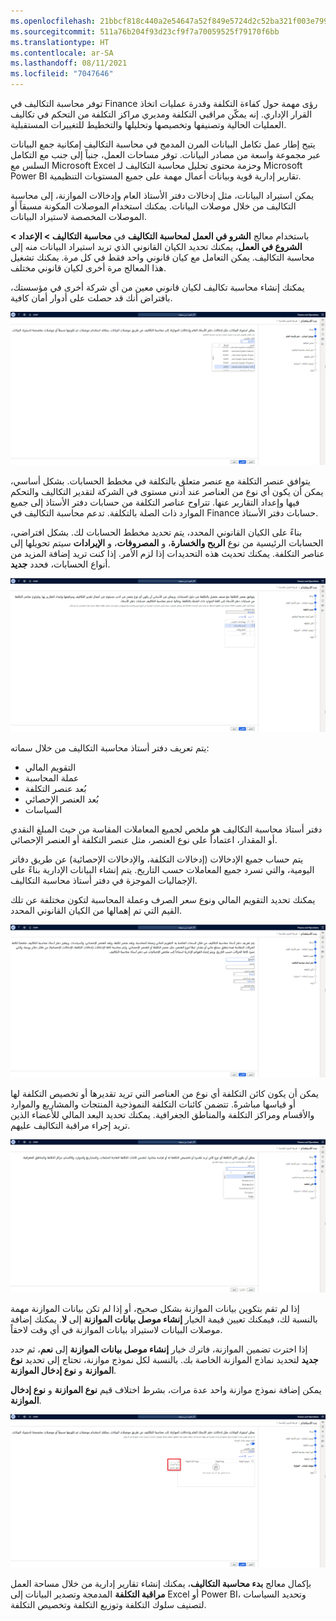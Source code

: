 ```yaml
---
ms.openlocfilehash: 21bbcf818c440a2e54647a52f849e5724d2c52ba321f003e799fe1938e5dfcf1
ms.sourcegitcommit: 511a76b204f93d23cf9f7a70059525f79170f6bb
ms.translationtype: HT
ms.contentlocale: ar-SA
ms.lasthandoff: 08/11/2021
ms.locfileid: "7047646"
---
```

توفر محاسبة التكاليف في Finance رؤى مهمة حول كفاءة التكلفة وقدرة عمليات اتخاذ القرار الإداري. إنه يمكّن مراقبي التكلفة ومديري مراكز التكلفة من التحكم في تكاليف العمليات الحالية وتصنيفها وتخصيصها وتحليلها والتخطيط للتغييرات المستقبلية. 

يتيح إطار عمل تكامل البيانات المرن المدمج في محاسبة التكاليف إمكانية جمع البيانات عبر مجموعة واسعة من مصادر البيانات. توفر مساحات العمل، جنباً إلى جنب مع التكامل السلس مع Microsoft Excel وحزمة محتوى تحليل محاسبة التكاليف لـ Microsoft Power BI تقارير إدارية قوية وبيانات أعمال مهمة على جميع المستويات التنظيمية. 

يمكن استيراد البيانات، مثل إدخالات دفتر الأستاذ العام وإدخالات الموازنة، إلى محاسبة التكاليف من خلال موصلات البيانات. يمكنك استخدام الموصلات المكونة مسبقاً أو الموصلات المخصصة لاستيراد البيانات.

باستخدام معالج **الشرو في العمل لمحاسبة التكاليف** في **محاسبة التكاليف > الإعداد > الشروع في العمل**، يمكنك تحديد الكيان القانوني الذي تريد استيراد البيانات منه إلى محاسبة التكاليف. يمكن التعامل مع كيان قانوني واحد فقط في كل مرة. يمكنك تشغيل هذا المعالج مرة أخرى لكيان قانوني مختلف.
 
يمكنك إنشاء محاسبة تكاليف لكيان قانوني معين من أي شركة أخرى في مؤسستك، بافتراض أنك قد حصلت على أدوار أمان كافية.
 
![لقطة شاشة لمعالج بدء محاسبة التكاليف يوضح كيفية تحديد الكيانات القانونية.](../media/wiz-2.png) 

يتوافق عنصر التكلفة مع عنصر متعلق بالتكلفة في مخطط الحسابات. بشكل أساسي، يمكن أن يكون أي نوع من العناصر عند أدنى مستوى في الشركة لتقدير التكاليف والتحكم فيها وإعداد التقارير عنها. تتراوح عناصر التكلفة من حسابات دفتر الأستاذ إلى جميع الموارد ذات الصلة بالتكلفة. تدعم محاسبة التكاليف في Finance حسابات دفتر الأستاذ.

بناءً على الكيان القانوني المحدد، يتم تحديد مخطط الحسابات لك. بشكل افتراضي، الحسابات الرئيسية من نوع **الربح والخسارة**، و **المصروفات**، و **الإيرادات** سيتم تحويلها إلى عناصر التكلفة. يمكنك تحديث هذه التحديدات إذا لزم الأمر. إذا كنت تريد إضافة المزيد من أنواع الحسابات، فحدد **جديد**.
 
![لقطة شاشة لمعالج بدء محاسبة التكاليف يوضح كيفية تحديد نوع الحساب الرئيسي.](../media/wiz-3.png) 

يتم تعريف دفتر أستاذ محاسبة التكاليف من خلال سماته: 

- التقويم المالي
- عملة المحاسبة
- بُعد عنصر التكلفة
- بُعد العنصر الإحصائي
- السياسات 

دفتر أستاذ محاسبة التكاليف هو ملخص لجميع المعاملات المقاسة من حيث المبلغ النقدي أو المقدار، اعتماداً على نوع العنصر، مثل عنصر التكلفة أو العنصر الإحصائي. 

يتم حساب جميع الإدخالات (إدخالات التكلفة، والإدخالات الإحصائية) عن طريق دفاتر اليومية، والتي تسرد جميع المعاملات حسب التاريخ. يتم إنشاء البيانات الإدارية بناءً على الإجماليات الموجزة في دفتر أستاذ محاسبة التكاليف.

يمكنك تحديد التقويم المالي ونوع سعر الصرف وعملة المحاسبة لتكون مختلفة عن تلك القيم التي تم إهمالها من الكيان القانوني المحدد.
 
![لقطة شاشة لمعالج بدء محاسبة التكاليف يعرض القيم الافتراضية.](../media/wiz-4.png) 

يمكن أن يكون كائن التكلفة أي نوع من العناصر التي تريد تقديرها أو تخصيص التكلفة لها أو قياسها مباشرةً. تتضمن كائنات التكلفة النموذجية المنتجات والمشاريع والموارد والأقسام ومراكز التكلفة والمناطق الجغرافية. يمكنك تحديد البعد المالي للأعضاء الذين تريد إجراء مراقبة التكاليف عليهم.
 
![لقطة شاشة لمعالج بدء محاسبة التكاليف يوضح كيفية تحديد الأبعاد المالية.](../media/wiz-5.png) 

إذا لم تقم بتكوين بيانات الموازنة بشكل صحيح، أو إذا لم تكن بيانات الموازنة مهمة بالنسبة لك، فيمكنك تعيين قيمة الخيار **إنشاء موصل بيانات الموازنة** إلى **لا**. يمكنك إضافة موصلات البيانات لاستيراد بيانات الموازنة في أي وقت لاحقاً.

إذا اخترت تضمين الموازنة، فاترك خيار **إنشاء موصل بيانات الموازنة** إلى **نعم**، ثم حدد **جديد** لتحديد نماذج الموازنة الخاصة بك. بالنسبة لكل نموذج موازنة، تحتاج إلى تحديد **نوع الموازنة** و **نوع إدخال الموازنة**.

يمكن إضافة نموذج موازنة واحد عدة مرات، بشرط اختلاف قيم **نوع الموازنة** و **نوع إدخال الموازنة**. 
 
![لقطة شاشة لمعالج بدء محاسبة التكاليف الذي يعرض خيار إنشاء موصل بيانات الموازنة.](../media/wiz-6.png) 

بإكمال معالج **بدء محاسبة التكاليف**، يمكنك إنشاء تقارير إدارية من خلال مساحة العمل **مراقبة التكلفة** المدمجة وتصدير البيانات إلى Excel أو Power BI، وتحديد السياسات لتصنيف سلوك التكلفة وتوزيع التكلفة وتخصيص التكلفة.
 


